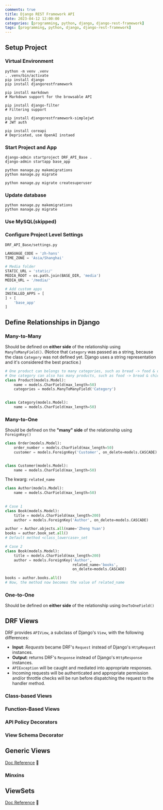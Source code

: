 ```yaml
---
comments: true
title: Django REST Framework API
date: 2023-04-12 12:00:00
categories: [programming, python, django, django-rest-framework]
tags: [programming, python, django, django-rest-framework]
---
```


## Setup Project

### Virtual Environment

```shell
python -m venv .venv
. .venv/bin/activate
pip install django
pip install djangorestframework

pip install markdown			
# Markdown support for the browsable API

pip install django-filter		
# Filtering support

pip install djangorestframework-simplejwt	
# JWT auth

pip install coreapi
# Depricated, use OpenAI instaed
```

### Start Project and App

```shell
django-admin startproject DRF_API_Base .
django-admin startapp base_app

python manage.py makemigrations
python manage.py migrate

python manage.py migrate createsuperuser
```

### Update database

```shell
python manage.py makemigrations
python manage.py migrate
```

### Use MySQL(skipped)

### Configure Project Level Settings 

`DRF_API_Base/settings.py`

```python
LANGUAGE_CODE = 'zh-hans'
TIME_ZONE = 'Asia/Shanghai'

# Media folder
STATIC_URL = 'static/'
MEDIA_ROOT = os.path.join(BASE_DIR, 'media')
MEDIA_URL = '/media/'

# Add custom apps
INSTALLED_APPS = [
] + [
    'base_app'
]
```

## Define Relationships in Django

### Many-to-Many

Should be defined on **either side** of the relationship using `ManyToManyField()`. (Notice that `Category` was passed as a string, because the class `Category` was not defined yet. Django uses a string representation and it's considered the best practice.)

```python
# One product can belongs to many categories, such as bread -> food & on_sale_product
# One category can also has many products, such as food -> bread & chicken
class Product(models.Model):
    name = models.CharField(max_length=50)
    categories = models.ManyToManyField('Category')

    
class Category(models.Model):
    name = models.CharField(max_length=50)
```

### Many-to-One

Should be defined on the **"many" side** of the relationship using `ForeignKey()`

```python
class Order(models.Model):
    order_number = models.CharField(max_length=50)
    customer = models.ForeignKey('Customer', on_delete=models.CASCADE)

    
class Customer(models.Model):
    name = models.CharField(max_length=50)
```

The kwarg: `related_name` 

```python
class Author(models.Model):
    name = models.CharField(max_length=50)
    
 
# Case 1
class Book(models.Model):
    title = models.CharField(max_length=200)
    author = models.ForeignKey('Author', on_delete=models.CASCADE)

author = Author.objects.all(name='Zheng Yuan')
books = author.book_set.all()  
# Default method <class_lowercase>_set

# Case 2
class Book(models.Model):
    title = models.CharField(max_length=200)
    author = models.ForeignKey('Author', 
                               related_name='books',
                               on_delete=models.CASCADE)

books = author.books.all()
# Now, the method now becomes the value of related_name
```

### One-to-One

Should be defined on **either side** of the relationship using `OneToOneField()`

## DRF Views

DRF provides `APIView`, a subclass of Django's `View`, with the following differences:

- **Input**: *Requests* became DRF's `Request` instead of Django's `HttpRequest` instances.
- **Output**: returns DRF's `Response` instead of Django's `HttpResponse` instances.
- `APIException` will be caught and mediated into appropriate responses.
- Incoming requests will be authenticated and appropriate permission and/or throttle checks will be run before dispatching the request to the handler method.


### Class-based Views

### Function-Based Views

### API Policy Decorators

### View Schema Decorator

## Generic Views

[Doc Reference](https://www.django-rest-framework.org/api-guide/generic-views/) :link:

### Minxins

## ViewSets

[Doc Reference](https://www.django-rest-framework.org/api-guide/viewsets) :link: